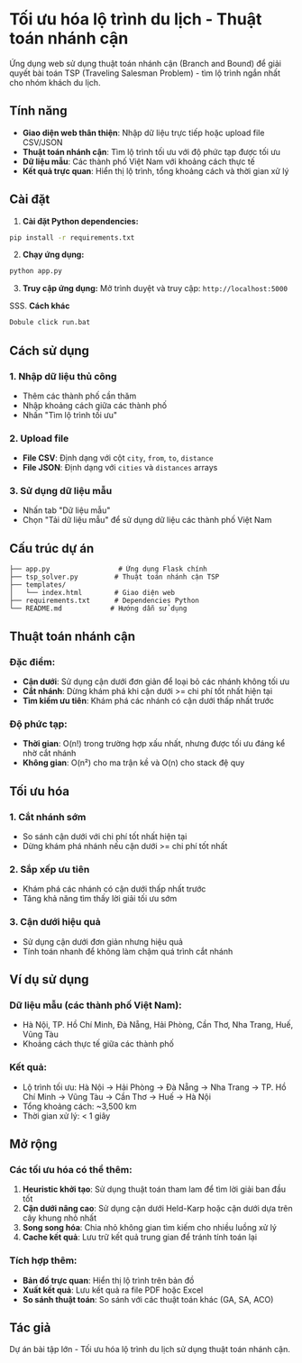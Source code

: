 # Tối ưu hóa lộ trình du lịch - Thuật toán nhánh cận

Ứng dụng web sử dụng thuật toán nhánh cận (Branch and Bound) để giải quyết bài toán TSP (Traveling Salesman Problem) - tìm lộ trình ngắn nhất cho nhóm khách du lịch.

## Tính năng

- **Giao diện web thân thiện**: Nhập dữ liệu trực tiếp hoặc upload file CSV/JSON
- **Thuật toán nhánh cận**: Tìm lộ trình tối ưu với độ phức tạp được tối ưu
- **Dữ liệu mẫu**: Các thành phố Việt Nam với khoảng cách thực tế
- **Kết quả trực quan**: Hiển thị lộ trình, tổng khoảng cách và thời gian xử lý

## Cài đặt

1. **Cài đặt Python dependencies:**
```bash
pip install -r requirements.txt
```

2. **Chạy ứng dụng:**
```bash
python app.py
```

3. **Truy cập ứng dụng:**
Mở trình duyệt và truy cập: `http://localhost:5000`

SSS. **Cách khác**
```bash
Dobule click run.bat
```
## Cách sử dụng

### 1. Nhập dữ liệu thủ công
- Thêm các thành phố cần thăm
- Nhập khoảng cách giữa các thành phố
- Nhấn "Tìm lộ trình tối ưu"

### 2. Upload file
- **File CSV**: Định dạng với cột `city`, `from`, `to`, `distance`
- **File JSON**: Định dạng với `cities` và `distances` arrays

### 3. Sử dụng dữ liệu mẫu
- Nhấn tab "Dữ liệu mẫu"
- Chọn "Tải dữ liệu mẫu" để sử dụng dữ liệu các thành phố Việt Nam

## Cấu trúc dự án

```
├── app.py                 # Ứng dụng Flask chính
├── tsp_solver.py         # Thuật toán nhánh cận TSP
├── templates/
│   └── index.html        # Giao diện web
├── requirements.txt      # Dependencies Python
└── README.md            # Hướng dẫn sử dụng
```

## Thuật toán nhánh cận

### Đặc điểm:
- **Cận dưới**: Sử dụng cận dưới đơn giản để loại bỏ các nhánh không tối ưu
- **Cắt nhánh**: Dừng khám phá khi cận dưới >= chi phí tốt nhất hiện tại
- **Tìm kiếm ưu tiên**: Khám phá các nhánh có cận dưới thấp nhất trước

### Độ phức tạp:
- **Thời gian**: O(n!) trong trường hợp xấu nhất, nhưng được tối ưu đáng kể nhờ cắt nhánh
- **Không gian**: O(n²) cho ma trận kề và O(n) cho stack đệ quy

## Tối ưu hóa

### 1. Cắt nhánh sớm
- So sánh cận dưới với chi phí tốt nhất hiện tại
- Dừng khám phá nhánh nếu cận dưới >= chi phí tốt nhất

### 2. Sắp xếp ưu tiên
- Khám phá các nhánh có cận dưới thấp nhất trước
- Tăng khả năng tìm thấy lời giải tối ưu sớm

### 3. Cận dưới hiệu quả
- Sử dụng cận dưới đơn giản nhưng hiệu quả
- Tính toán nhanh để không làm chậm quá trình cắt nhánh

## Ví dụ sử dụng

### Dữ liệu mẫu (các thành phố Việt Nam):
- Hà Nội, TP. Hồ Chí Minh, Đà Nẵng, Hải Phòng, Cần Thơ, Nha Trang, Huế, Vũng Tàu
- Khoảng cách thực tế giữa các thành phố

### Kết quả:
- Lộ trình tối ưu: Hà Nội → Hải Phòng → Đà Nẵng → Nha Trang → TP. Hồ Chí Minh → Vũng Tàu → Cần Thơ → Huế → Hà Nội
- Tổng khoảng cách: ~3,500 km
- Thời gian xử lý: < 1 giây

## Mở rộng

### Các tối ưu hóa có thể thêm:
1. **Heuristic khởi tạo**: Sử dụng thuật toán tham lam để tìm lời giải ban đầu tốt
2. **Cận dưới nâng cao**: Sử dụng cận dưới Held-Karp hoặc cận dưới dựa trên cây khung nhỏ nhất
3. **Song song hóa**: Chia nhỏ không gian tìm kiếm cho nhiều luồng xử lý
4. **Cache kết quả**: Lưu trữ kết quả trung gian để tránh tính toán lại

### Tích hợp thêm:
- **Bản đồ trực quan**: Hiển thị lộ trình trên bản đồ
- **Xuất kết quả**: Lưu kết quả ra file PDF hoặc Excel
- **So sánh thuật toán**: So sánh với các thuật toán khác (GA, SA, ACO)

## Tác giả

Dự án bài tập lớn - Tối ưu hóa lộ trình du lịch sử dụng thuật toán nhánh cận.
